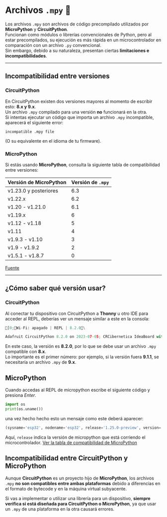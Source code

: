 
# Archivos `.mpy` 🐍

Los archivos `.mpy` son archivos de código precompilado utilizados por **MicroPython** y **CircuitPython**.  
Funcionan como módulos o librerías convencionales de Python, pero al estar precompilados, su ejecución es más rápida en un microcontrolador en comparación con un archivo `.py` convencional.  
Sin embargo, debido a su naturaleza, presentan ciertas **limitaciones e incompatibilidades**.

---

## Incompatibilidad entre versiones

### **CircuitPython**

En CircuitPython existen dos versiones mayores al momento de escribir esto: **8.x y 9.x**.  
Un archivo `.mpy` compilado para una versión **no** funcionará en la otra.  
Si intentas ejecutar un código que importa un archivo `.mpy` incompatible, aparecerá el siguiente error:


```
incompatible .mpy file
```
(O su equivalente en el idioma de tu firmware).

### **MicroPython**

Si estás usando **MicroPython**, consulta la siguiente tabla de compatibilidad entre versiones:
<a id="tabla-compatibilidad"></a>

| Versión de MicroPython | Versión de `.mpy` |
|------------------------|-------------------|
| v1.23.0 y posteriores  | 6.3               |
| v1.22.x                | 6.2               |
| v1.20 - v1.21.0        | 6.1               |
| v1.19.x                | 6                 |
| v1.12 - v1.18          | 5                 |
| v1.11                  | 4                 |
| v1.9.3 - v1.10         | 3                 |
| v1.9 - v1.9.2          | 2                 |
| v1.5.1 - v1.8.7        | 0                 |

[Fuente](https://docs.micropython.org/en/latest/reference/mpyfiles.html)

---

## **¿Cómo saber qué versión usar?**

### **CircuitPython**
Al conectar tu dispositivo con CircuitPython a **Thonny** u otro IDE para acceder al REPL, deberías ver un mensaje similar a este en la consola:

``` python
]0;🐍Wi-Fi: apagado | REPL | 8.2.0\

Adafruit CircuitPython 8.2.0 on 2023-07-05; CRCibernetica IdeaBoard with ESP32
```

En este caso, la versión es **8.2.0**, por lo que se debe usar un archivo `.mpy` compatible con **8.x**.  
Lo importante es el primer número: por ejemplo, si la versión fuera **9.1.1**, se necesitaría un archivo `.mpy` de **9.x**.

## **MicroPython**
Cuando accedas al REPL de micropython escribe el siguiente código y presiona *Enter*.

``` python
import os
print(os.uname())
```

una vez hecho hecho esto un mensaje como este deberá aparecer:

```python
(sysname='esp32', nodename='esp32', release='1.25.0-preview', version='8987b39e0 on 2025-02-18', machine="CRCibernetica's IdeaBoard with ESP32-WROOM-32E")
```
Aquí, `release` indica la versión de micropython que está corriendo el microcontrolador. [Ver la tabla de compatibilidad de MicroPython](#tabla-compatibilidad)


## Incompatibilidad entre **CircuitPython** y **MicroPython**

Aunque **CircuitPython** es un proyecto hijo de **MicroPython**, los archivos `.mpy` **no son compatibles entre ambas plataformas** debido a diferencias en el formato de bytecode y en la máquina virtual subyacente.

Si vas a implementar o utilizar una librería para un dispositivo, **siempre verifica si está diseñada para CircuitPython o MicroPython**, ya que usar un `.mpy` de una plataforma en la otra causará errores.